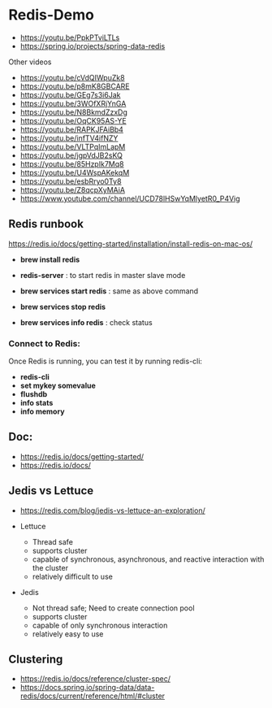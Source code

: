# Redis-Demo
* https://youtu.be/PpkPTviLTLs
* https://spring.io/projects/spring-data-redis

Other videos
* https://youtu.be/cVdQIWpuZk8
* https://youtu.be/p8mK8GBCARE
* https://youtu.be/GEg7s3i6Jak
* https://youtu.be/3WOfXRjYnGA
* https://youtu.be/N8BkmdZzxDg
* https://youtu.be/OqCK95AS-YE
* https://youtu.be/RAPKJFAiBb4
* https://youtu.be/infTV4ifNZY
* https://youtu.be/VLTPqImLapM
* https://youtu.be/jgpVdJB2sKQ
* https://youtu.be/85HzpIk7Mq8
* https://youtu.be/U4WspAKekqM
* https://youtu.be/esbRryo0Ty8
* https://youtu.be/Z8qcpXyMAiA
* https://www.youtube.com/channel/UCD78lHSwYqMlyetR0_P4Vig


## Redis runbook

https://redis.io/docs/getting-started/installation/install-redis-on-mac-os/ 

* **brew install redis** 
* **redis-server** : to start redis in master slave mode

* **brew services start redis** : same as above command
* **brew services stop redis** 
* **brew services info redis** : check status


### Connect to Redis:
Once Redis is running, you can test it by running redis-cli:
* **redis-cli**
* **set mykey somevalue**
* **flushdb**
* **info stats**
* **info memory**

## Doc:
* https://redis.io/docs/getting-started/ 
* https://redis.io/docs/ 


## Jedis vs Lettuce
* https://redis.com/blog/jedis-vs-lettuce-an-exploration/
* Lettuce
  - Thread safe
  - supports cluster
  - capable of synchronous, asynchronous, and reactive interaction with the cluster
  - relatively difficult to use

* Jedis
  - Not thread safe; Need to create connection pool
  - supports cluster
  - capable of only synchronous interaction
  - relatively easy to use


## Clustering
* https://redis.io/docs/reference/cluster-spec/
* https://docs.spring.io/spring-data/data-redis/docs/current/reference/html/#cluster
